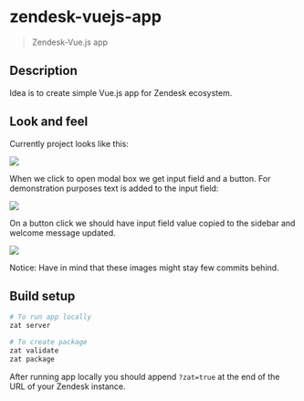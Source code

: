# zendesk-vuejs-app
> Zendesk-Vue.js app

## Description

Idea is to create simple Vue.js app for Zendesk ecosystem.

## Look and feel

Currently project looks like this:

![][screenshot_home-blank]

When we click to open modal box we get input field and a button. For demonstration purposes text is added to the input field:

![][screenshot_modal-text]

On a button click we should have input field value copied to the sidebar and welcome message updated.

![][screenshot_home-text]

Notice: Have in mind that these images might stay few commits behind.

## Build setup

``` bash
# To run app locally
zat server

# To create package
zat validate
zat package
```

After running app locally you should append `?zat=true` at the end of the URL of your Zendesk instance.

[screenshot_home-blank]: _extras/screenshots/home-blank.png
[screenshot_modal-text]: _extras/screenshots/modal-text.png
[screenshot_home-text]: _extras/screenshots/home-text.png
